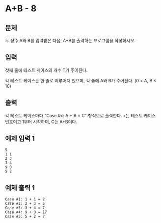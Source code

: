 # A+B - 8

## 문제
두 정수 A와 B를 입력받은 다음, A+B를 출력하는 프로그램을 작성하시오.

## 입력
첫째 줄에 테스트 케이스의 개수 T가 주어진다.

각 테스트 케이스는 한 줄로 이루어져 있으며, 각 줄에 A와 B가 주어진다. (0 < A, B < 10)

## 출력
각 테스트 케이스마다 "Case #x: A + B = C" 형식으로 출력한다. x는 테스트 케이스 번호이고 1부터 시작하며, C는 A+B이다.

## 예제 입력 1
	5
	1 1
	2 3
	3 4
	9 8
	5 2
## 예제 출력 1
	Case #1: 1 + 1 = 2
	Case #2: 2 + 3 = 5
	Case #3: 3 + 4 = 7
	Case #4: 9 + 8 = 17
	Case #5: 5 + 2 = 7
